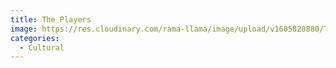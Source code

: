 ```yaml
---
title: The Players
image: https://res.cloudinary.com/rama-llama/image/upload/v1605820880/The_Players_aryhhs.jpg
categories:
  - Cultural
---
```

